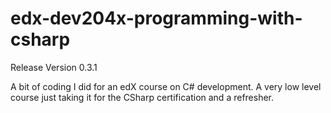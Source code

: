 # edx-dev204x-programming-with-csharp

Release Version 0.3.1

A bit of coding I did for an edX course on C# development. A very low level course just taking it for the CSharp certification and a refresher.
